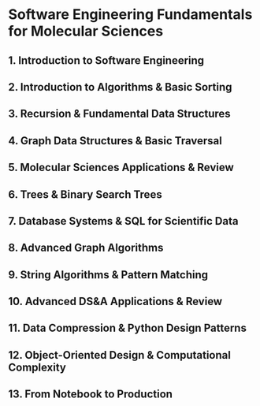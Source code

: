 # Software Engineering Fundamentals for Molecular Sciences

## 1. Introduction to Software Engineering

## 2. Introduction to Algorithms & Basic Sorting

## 3. Recursion & Fundamental Data Structures

## 4. Graph Data Structures & Basic Traversal

## 5. Molecular Sciences Applications & Review

## 6. Trees & Binary Search Trees

## 7. Database Systems & SQL for Scientific Data
	
## 8. Advanced Graph Algorithms
	
## 9. String Algorithms & Pattern Matching

## 10. Advanced DS&A Applications & Review

## 11. Data Compression & Python Design Patterns

## 12. Object-Oriented Design & Computational Complexity
	
## 13. From Notebook to Production
